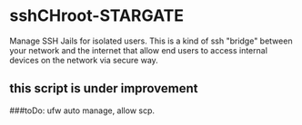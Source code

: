 # sshCHroot-STARGATE
Manage SSH Jails for isolated users. This is a kind of ssh "bridge" between your network and the internet that allow end users to access internal devices on the network via secure way.


## this script is under improvement


###toDo: ufw auto manage, allow scp. 
